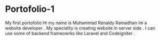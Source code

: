# Portofolio-1
My first portofolio
Hi my name is Muhammad Renaldy Ramadhan im a website developer . My speciality is creating website in server side . 
I can use some of backend frameowrks like Laravel and Codeigniter .
